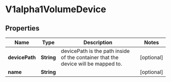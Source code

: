 

# V1alpha1VolumeDevice

## Properties

Name | Type | Description | Notes
------------ | ------------- | ------------- | -------------
**devicePath** | **String** | devicePath is the path inside of the container that the device will be mapped to. |  [optional]
**name** | **String** |  |  [optional]



